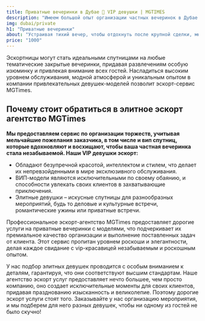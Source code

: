 ```yaml
---
title: Приватные вечеринки в Дубае 🖤 VIP девушки | MGTIMES
description: "Имеем большой опыт организации частных вечеринок в Дубае. Элитное эскорт агентство для успешных мужчин! Подбор VIP моделей для сопровождения. Строго конфиденциально 📞 +971 58 525 2213 ⚡"
img: dubai/private
h1: "Приватные вечеринки"
about: "Устраивая тихий вечер, чтобы отдохнуть после крупной сделки, многие мужчины стремятся к погружению в атмосферу релакса, с этим им помогают вип модели эскорт. Поэтому приватные вечеринки – исключительные события, предназначенные для ограниченного числа гостей по приглашению, поэтому их организация требует профессионального подхода, что обеспечивается нашим агентством."
price: "1000"
---
```


Эскортницы могут стать идеальными спутницами на любые тематические закрытые вечеринки, придавая развлечениям особую изюминку и привлекая внимание всех гостей. Насладиться высоким уровнем обслуживания, модной атмосферой и уникальным опытом в компании привлекательных девушек-моделей позволит эскорт-сервис MGTimes.


## Почему стоит обратиться в элитное эскорт агентство MGTimes

**Мы предоставляем сервис по организации торжеств, учитывая мельчайшие пожелания заказчика, в том числе и вип спутниц, которые вдохновляют и восхищают, чтобы ваша частная вечеринка стала незабываемой. Наши VIP девушки эскорт:**

- Обладают безупречной красотой, интеллектом и стилем, что делает их непревзойденными в мире эксклюзивного обслуживания.
- ВИП-модели являются исключительными по своему обаянию, и способности увлекать своих клиентов в захватывающие приключения.
- Элитные девушки – искусные спутницы для разнообразных мероприятий, будь то деловые  и культурные встречи, романтические ужины или приватные встречи.


Профессиональное эскорт-агентство MGTimes предоставляет дорогие услуги на приватные вечеринки с моделями, что подчеркивает их премиальное качество организации и выполнение поставленных задач от клиента. Этот сервис пропитан уровнем роскоши и элегантности, делая каждое свидание с vip-красавицей незабываемым и роскошным опытом.

У нас подбор элитных девушек проводится с особым вниманием к деталям, гарантируя, что они соответствуют высшим стандартам. Наше агентство эскорт услуг предоставляет нечто большее, чем просто компанию, оно создает исключительные моменты для своих клиентов, придавая празднованию изысканность и великолепие. Поэтому дорогие эскорт услуги стоят того. Заказывайте у нас организацию мероприятия, и мы подберем для него разных девушек, чтобы ни одному из гостей не было скучно!
